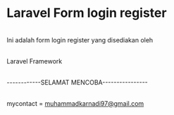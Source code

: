 # Laravel Form login register

<br> Ini adalah form login register yang disediakan oleh 

<br> Laravel Framework

<br> ------------SELAMAT MENCOBA----------------

<br>mycontact = muhammadkarnadi97@gmail.com
